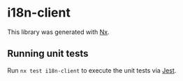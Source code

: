 # i18n-client

This library was generated with [Nx](https://nx.dev).

## Running unit tests

Run `nx test i18n-client` to execute the unit tests via [Jest](https://jestjs.io).
